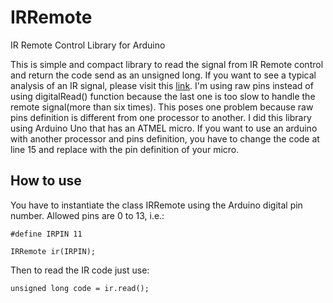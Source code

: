 # IRRemote
IR Remote Control Library for Arduino

This is simple and compact library to read the signal from IR Remote control and return the code send as an unsigned long. If you want to see a typical analysis of an IR signal, please visit this [link](https://www.hackster.io/Flying_Carlos/using-ir-remote-control-in-raspberry-pi-with-a-sofware-in-c-13149b). 
I'm using raw pins instead of using digitalRead() function because the last one is too slow to handle the remote signal(more than six times). This poses one problem because raw pins definition is different from one processor to another. I did this library using Arduino Uno that has an ATMEL micro. If you want to use an arduino with another processor and pins definition, you have to change the code at line 15 and replace with the pin definition of your micro.

## How to use

You have to instantiate the class IRRemote using the Arduino digital pin number. Allowed pins are 0 to 13, i.e.:

`#define IRPIN 11`

`IRRemote ir(IRPIN);`

Then to read the IR code just use:

`unsigned long code = ir.read();`
